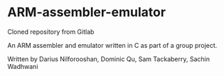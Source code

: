 # ARM-assembler-emulator
Cloned repository from Gitlab

An ARM assembler and emulator written in C as part of a group project. 

Written by Darius Nilforooshan, Dominic Qu, Sam Tackaberry, Sachin Wadhwani
